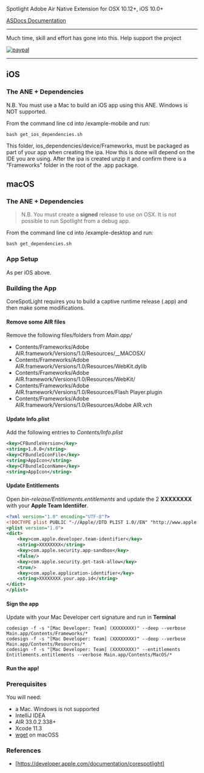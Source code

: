 Spotlight Adobe Air Native Extension for OSX 10.12+, iOS 10.0+

[ASDocs Documentation](https://tuarua.github.io/asdocs/spotlightane/index.html)  

-------------

Much time, skill and effort has gone into this. Help support the project

[![paypal](https://www.paypalobjects.com/en_US/i/btn/btn_donateCC_LG.gif)](https://paypal.me/tuarua)

-------------

## iOS

### The ANE + Dependencies

N.B. You must use a Mac to build an iOS app using this ANE. Windows is NOT supported.

From the command line cd into /example-mobile and run:

```shell
bash get_ios_dependencies.sh
```

This folder, ios_dependencies/device/Frameworks, must be packaged as part of your app when creating the ipa. How this is done will depend on the IDE you are using.
After the ipa is created unzip it and confirm there is a "Frameworks" folder in the root of the .app package.


## macOS

### The ANE + Dependencies

>N.B. You must create a **signed** release to use on OSX. It is not possible to run Spotlight from a debug app.

From the command line cd into /example-desktop and run:

```shell
bash get_dependencies.sh
```

### App Setup

As per iOS above.

### Building the App

CoreSpotLight requires you to build a captive runtime release (.app) and then make some modifications.

#### Remove some AIR files

Remove the following files/folders from _Main.app/_

- Contents/Frameworks/Adobe AIR.framework/Versions/1.0/Resources/__MACOSX/
- Contents/Frameworks/Adobe AIR.framework/Versions/1.0/Resources/WebKit.dylib
- Contents/Frameworks/Adobe AIR.framework/Versions/1.0/Resources/WebKit/
- Contents/Frameworks/Adobe AIR.framework/Versions/1.0/Resources/Flash Player.plugin
- Contents/Frameworks/Adobe AIR.framework/Versions/1.0/Resources/Adobe AIR.vch

#### Update Info.plist

Add the following entries to _Contents/Info.plist_

```xml
<key>CFBundleVersion</key>
<string>1.0.0</string>
<key>CFBundleIconFile</key>
<string>AppIcon</string>
<key>CFBundleIconName</key>
<string>AppIcon</string>
```

#### Update Entitlements

Open _bin-release/Entitlements.entitlements_ and update the 2 **XXXXXXXX** with your **Apple Team Identiifer**.

```xml
<?xml version="1.0" encoding="UTF-8"?>
<!DOCTYPE plist PUBLIC "-//Apple//DTD PLIST 1.0//EN" "http://www.apple.com/DTDs/PropertyList-1.0.dtd">
<plist version="1.0">
<dict>
    <key>com.apple.developer.team-identifier</key>
    <string>XXXXXXXX</string>
    <key>com.apple.security.app-sandbox</key>
    <false/>
    <key>com.apple.security.get-task-allow</key>
    <true/>
    <key>com.apple.application-identifier</key>
    <string>XXXXXXXX.your.app.id</string>
</dict>
</plist>
```

#### Sign the app

Update with your Mac Developer cert signature and run in **Terminal**

```shell
codesign -f -s "[Mac Developer: Team] (XXXXXXXX)" --deep --verbose Main.app/Contents/Frameworks/*
codesign -f -s "[Mac Developer: Team] (XXXXXXXX)" --deep --verbose Main.app/Contents/Resources/*
codesign -f -s "[Mac Developer: Team] (XXXXXXXX)" --entitlements Entitlements.entitlements --verbose Main.app/Contents/MacOS/*
```

#### Run the app!

### Prerequisites

You will need:
- a Mac. Windows is not supported
- IntelliJ IDEA
- AIR 33.0.2.338+
- Xcode 11.3
- [wget](http://rudix.org/packages/wget.html) on macOSS


### References
* [https://developer.apple.com/documentation/corespotlight]
